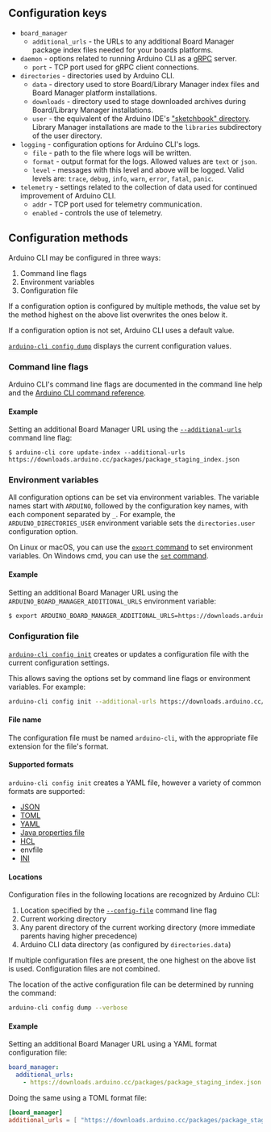 ## Configuration keys

- `board_manager`
  - `additional_urls` - the URLs to any additional Board Manager package index
    files needed for your boards platforms.
- `daemon` - options related to running Arduino CLI as a [gRPC] server.
  - `port` - TCP port used for gRPC client connections.
- `directories` - directories used by Arduino CLI.
  - `data` - directory used to store Board/Library Manager index files and
    Board Manager platform installations.
  - `downloads` - directory used to stage downloaded archives during
    Board/Library Manager installations.
  - `user` - the equivalent of the Arduino IDE's
    ["sketchbook" directory][sketchbook directory]. Library Manager
    installations are made to the `libraries` subdirectory of the user
    directory.
- `logging` - configuration options for Arduino CLI's logs.
  - `file` - path to the file where logs will be written.
  - `format` - output format for the logs. Allowed values are `text` or
    `json`.
  - `level` - messages with this level and above will be logged. Valid levels
    are: `trace`, `debug`, `info`, `warn`, `error`, `fatal`, `panic`.
- `telemetry` - settings related to the collection of data used for continued improvement of Arduino CLI.
  - `addr` - TCP port used for telemetry communication.
  - `enabled` - controls the use of telemetry.

## Configuration methods

Arduino CLI may be configured in three ways:

1. Command line flags
1. Environment variables
1. Configuration file

If a configuration option is configured by multiple methods, the value set by
the method highest on the above list overwrites the ones below it.

If a configuration option is not set, Arduino CLI uses a default value.

[`arduino-cli config dump`][arduino-cli config dump] displays the current
configuration values.

### Command line flags

Arduino CLI's command line flags are documented in the command line help and the
[Arduino CLI command reference].

#### Example

Setting an additional Board Manager URL using the
[`--additional-urls`][arduino-cli global flags] command line flag:

```shell
$ arduino-cli core update-index --additional-urls https://downloads.arduino.cc/packages/package_staging_index.json
```

### Environment variables

All configuration options can be set via environment variables. The variable
names start with `ARDUINO`, followed by the configuration key names, with each
component separated by `_`. For example, the `ARDUINO_DIRECTORIES_USER`
environment variable sets the `directories.user` configuration option.

On Linux or macOS, you can use the [`export` command][export command] to set
environment variables. On Windows cmd, you can use the
[`set` command][set command].

#### Example

Setting an additional Board Manager URL using the
`ARDUINO_BOARD_MANAGER_ADDITIONAL_URLS` environment variable:

```sh
$ export ARDUINO_BOARD_MANAGER_ADDITIONAL_URLS=https://downloads.arduino.cc/packages/package_staging_index.json
```

### Configuration file

[`arduino-cli config init`][arduino-cli config init] creates or updates a
configuration file with the current configuration settings.

This allows saving the options set by command line flags or environment
variables. For example:

```sh
arduino-cli config init --additional-urls https://downloads.arduino.cc/packages/package_staging_index.json
```

#### File name

The configuration file must be named `arduino-cli`, with the appropriate file
extension for the file's format.

#### Supported formats

`arduino-cli config init` creates a YAML file, however a variety of common
formats are supported:

- [JSON]
- [TOML]
- [YAML]
- [Java properties file]
- [HCL]
- envfile
- [INI]

#### Locations

Configuration files in the following locations are recognized by Arduino CLI:

1. Location specified by the [`--config-file`][arduino cli command reference]
   command line flag
1. Current working directory
1. Any parent directory of the current working directory (more immediate parents
   having higher precedence)
1. Arduino CLI data directory (as configured by `directories.data`)

If multiple configuration files are present, the one highest on the above list
is used. Configuration files are not combined.

The location of the active configuration file can be determined by running the
command:

```sh
arduino-cli config dump --verbose
```

#### Example

Setting an additional Board Manager URL using a YAML format configuration file:

```yaml
board_manager:
  additional_urls:
    - https://downloads.arduino.cc/packages/package_staging_index.json
```

Doing the same using a TOML format file:

```toml
[board_manager]
additional_urls = [ "https://downloads.arduino.cc/packages/package_staging_index.json" ]
```

[grpc]: https://grpc.io
[sketchbook directory]: sketch-specification.md#sketchbook
[arduino-cli config dump]: ../commands/arduino-cli_config_dump
[arduino cli command reference]: ../commands/arduino-cli
[arduino-cli global flags]: ../commands/arduino-cli_config/#options-inherited-from-parent-commands
[export command]: https://ss64.com/bash/export.html
[set command]: https://docs.microsoft.com/en-us/windows-server/administration/windows-commands/set_1
[arduino-cli config init]: ../commands/arduino-cli_config_init
[json]: https://www.json.org
[toml]: https://github.com/toml-lang/toml
[yaml]: https://en.wikipedia.org/wiki/YAML
[java properties file]: https://en.wikipedia.org/wiki/.properties
[hcl]: https://github.com/hashicorp/hcl
[ini]: https://en.wikipedia.org/wiki/INI_file

